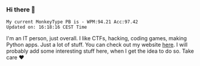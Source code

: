 ### Hi there 👋
<!-- PB START -->
```
My current MonkeyType PB is - WPM:94.21 Acc:97.42
Updated on: 16:18:16 CEST Time
```
<!-- PB END -->
I'm an IT person, just overall. I like CTFs, hacking, coding games, making Python apps. Just a lot of stuff.
You can check out my website [here](https://skill3472.github.io/).
I will probably add some interesting stuff here, when I get the idea to do so. Take care ❤️
